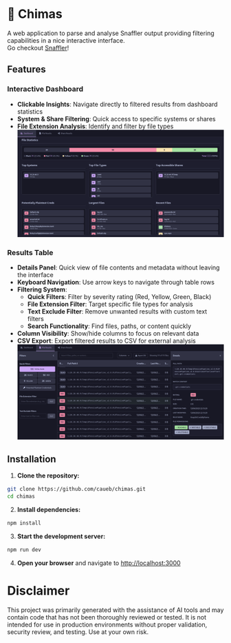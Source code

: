 # 🧉 Chimas 

A web application to parse and analyse Snaffler output providing filtering capabilities in a nice interactive interface.  
Go checkout [Snaffler](https://github.com/SnaffCon/Snaffler)!

## Features

### Interactive Dashboard
- **Clickable Insights**: Navigate directly to filtered results from dashboard statistics
- **System & Share Filtering**: Quick access to specific systems or shares
- **File Extension Analysis**: Identify and filter by file types
![Dashboard](./DashboardScreenshot.png)

### Results Table 
- **Details Panel**: Quick view of file contents and metadata without leaving the interface
- **Keyboard Navigation**: Use arrow keys to navigate through table rows
- **Filtering System**:
  - **Quick Filters**: Filter by severity rating (Red, Yellow, Green, Black)
  - **File Extension Filter**: Target specific file types for analysis
  - **Text Exclude Filter**: Remove unwanted results with custom text filters
  - **Search Functionality**: Find files, paths, or content quickly
- **Column Visibility**: Show/hide columns to focus on relevant data
- **CSV Export**: Export filtered results to CSV for external analysis
![FileResults](./FileResultsScreenshot.png)

## Installation

1. **Clone the repository:**
```bash
git clone https://github.com/caueb/chimas.git
cd chimas
```

2. **Install dependencies:**
```bash
npm install
```

3. **Start the development server:**
```bash
npm run dev
```

4. **Open your browser** and navigate to [http://localhost:3000](http://localhost:3000)

# Disclaimer

This project was primarily generated with the assistance of AI tools and may contain code that has not been thoroughly reviewed or tested. It is not intended for use in production environments without proper validation, security review, and testing. Use at your own risk.
